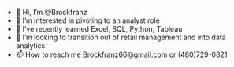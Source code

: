 - 👋 Hi, I’m @Brockfranz
- 👀 I’m interested in pivoting to an analyst role
- 🌱 I’ve recently learned Excel, SQL, Python, Tableau
- 💞️ I’m looking to transition out of retail management and into data analytics
- 📫 How to reach me Brockfranz66@gmail.com or (480)729-0821

<!---
Brockfranz/Brockfranz is a ✨ special ✨ repository because its `README.md` (this file) appears on your GitHub profile.
You can click the Preview link to take a look at your changes.
--->
